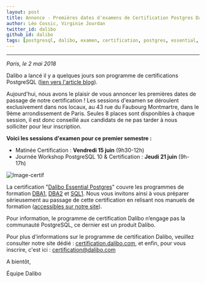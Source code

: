 ```yaml
---
layout: post
title: Annonce - Premières dates d'examens de Certification Postgres Dalibo
author: Léo Cossic, Virginie Jourdan
twitter_id: dalibo
github_id: dalibo
tags: [postgresql, dalibo, examen, certification, postgres, essential, dates]
---
```


---

*Paris, le 2 mai 2018*

Dalibo a lancé il y a quelques jours son programme de certifications PostgreSQL ([lien vers l'article blog](https://blog.dalibo.com/2018/04/17/certification_postgresql_dalibo.html)).

<!--MORE-->

Aujourd'hui, nous avons le plaisir de vous annoncer les premières dates de passage de notre certification !
Les sessions d'examen se déroulent exclusivement dans nos locaux, au 43 rue du Faubourg Montmartre, dans le 9ème arrondissement de Paris. Seules 8 places sont disponibles à chaque session, il est donc conseillé aux candidats de ne pas tarder à nous solliciter pour leur inscription.

**Voici les sessions d'examen pour ce premier semestre :**

   * Matinée Certification : **Vendredi 15 juin** (9h30-12h)
   * Journée Workshop PostgreSQL 10 & Certification : **Jeudi 21 juin** (9h-17h)

![Image-certif](https://github.com/dalibo/blog/blob/gh-pages/img/Certif_DALIBO.png?raw=true)

La certification "[Dalibo Essential Postgres](https://certification.dalibo.com/infos/essential/)" couvre les programmes de formation [DBA1](https://dali.bo/dba1), [DBA2](https://dali.bo/dba2) et [SQL1](https://dali.bo/sql1). Nous vous invitons ainsi à vous préparer sérieusement au passage de cette certification en relisant nos manuels de formation ([accessibles sur notre site](https://dalibo.com/formations)).

Pour information, le programme de certification Dalibo n’engage pas la communauté PostgreSQL, ce dernier est un produit Dalibo.

Pour plus d'informations sur le programme de certification Dalibo, veuillez consulter notre site dédié : [certification.dalibo.com](https://certification.dalibo.com), et enfin, pour vous inscrire, c'est ici : [certification@dalibo.com](mailto:certification@dalibo.com)

A bientôt,

Équipe Dalibo

